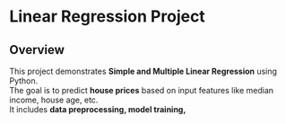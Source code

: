 # Linear Regression Project

## Overview
This project demonstrates **Simple and Multiple Linear Regression** using Python.  
The goal is to predict **house prices** based on input features like median income, house age, etc.  
It includes **data preprocessing, model training,**
